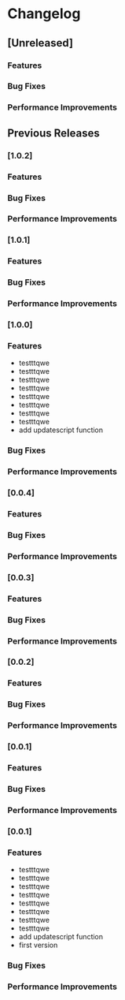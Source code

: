 # Changelog

## [Unreleased]

### Features

### Bug Fixes

### Performance Improvements

## Previous Releases

### [1.0.2]

### Features

### Bug Fixes

### Performance Improvements

### [1.0.1]

### Features

### Bug Fixes

### Performance Improvements

### [1.0.0]

### Features
  - testttqwe
  - testttqwe
  - testttqwe
  - testttqwe
  - testttqwe
  - testttqwe
  - testttqwe
  - testttqwe
  - add updatescript function

### Bug Fixes

### Performance Improvements

### [0.0.4]

### Features

### Bug Fixes

### Performance Improvements

### [0.0.3]

### Features

### Bug Fixes

### Performance Improvements

### [0.0.2]

### Features

### Bug Fixes

### Performance Improvements

### [0.0.1]

### Features

### Bug Fixes

### Performance Improvements

### [0.0.1]

### Features
  - testttqwe
  - testttqwe
  - testttqwe
  - testttqwe
  - testttqwe
  - testttqwe
  - testttqwe
  - testttqwe
  - add updatescript function
  - first version

### Bug Fixes

### Performance Improvements
